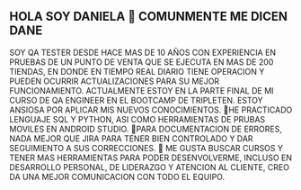 ## HOLA SOY DANIELA 👋 COMUNMENTE ME DICEN DANE

SOY QA TESTER DESDE HACE MAS DE 10 AÑOS CON EXPERIENCIA EN PRUEBAS DE UN PUNTO DE VENTA QUE SE EJECUTA EN MAS DE 200 TIENDAS,
EN DONDE EN TIEMPO REAL DIARIO TIENE OPERACION Y PUEDEN OCURRIR ACTUALIZACIONES PARA SU MEJOR FUNCIONAMIENTO.
ACTUALMENTE ESTOY EN LA PARTE FINAL DE MI CURSO DE QA ENGINEER EN EL BOOTCAMP DE TRIPLETEN.
ESTOY ANSIOSA POR APLICAR MIS NUEVOS CONOCIMIENTOS.
 🌱HE PRACTICADO LENGUAJE SQL Y PYTHON, ASI COMO HERRAMIENTAS DE PRUBAS MOVILES EN ANDROID STUDIO.
 🔭PARA DOCUMENTACION DE ERRORES, NADA MEJOR QUE JIRA PARA TENER BIEN CONTROLADO Y DAR SEGUIMIENTO A SUS CORRECCIONES.
  💬 ME GUSTA BUSCAR CURSOS Y TENER MAS HERRAMIENTAS PARA PODER DESENVOLVERME, INCLUSO EN DESARROLLO PERSONAL, 
  DE LIDERAZGO Y ATENCION AL CLIENTE, CREO DA UNA MEJOR COMUNICACION CON TODO EL EQUIPO.
<!--
**DANENUNEZ/danenunez** is a ✨ _special_ ✨ repository because its `README.md` (this file) appears on your GitHub profile.

Here are some ideas to get you started:

- 🔭 I’m currently working on ...
- 🌱 I’m currently learning ...
- 👯 I’m looking to collaborate on ...
- 🤔 I’m looking for help with ...
- 💬 Ask me about ...
- 📫 How to reach me: ...
- 😄 Pronouns: ...
- ⚡ Fun fact: ...
-->
